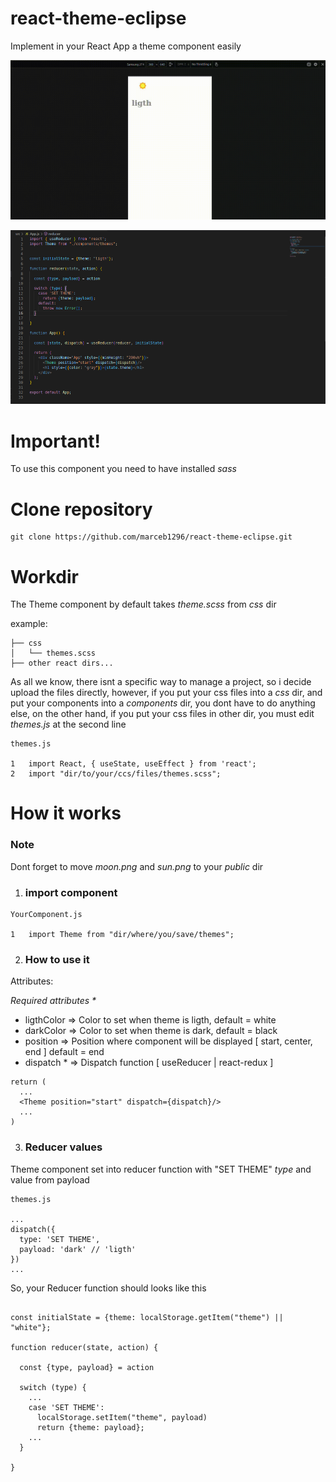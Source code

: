 # react-theme-eclipse
Implement in your React App a theme component easily

![gif](/how_looks_like.gif)


![example](/example.png)

# Important!

To use this component you need to have installed *sass*

# Clone repository

~~~
git clone https://github.com/marceb1296/react-theme-eclipse.git
~~~

# Workdir

The Theme component by default takes *theme.scss* from *css* dir
  
example:
~~~
├── css
│   └── themes.scss
├── other react dirs...
~~~

As all we know, there isnt a specific way to manage a project, so i decide upload the files directly, however, if you put your css files into a _css_ dir, and put your components into a _components_ dir, you dont have to do anything else, on the other hand, if you put your css files in other dir, you must edit *themes.js* at the second line

~~~
themes.js

1   import React, { useState, useEffect } from 'react';
2   import "dir/to/your/ccs/files/themes.scss";
~~~

# How it works

### Note

Dont forget to move _moon.png_ and _sun.png_ to your _public_ dir

1. ### import component

~~~
YourComponent.js

1   import Theme from "dir/where/you/save/themes";
~~~

2. ### How to use it

Attributes:

_Required attributes *_

- ligthColor => Color to set when theme is ligth, default = white
- darkColor => Color to set when theme is dark, default = black
- position  => Position where component will be displayed [ start, center, end ] default = end
- dispatch * => Dispatch function [ useReducer | react-redux ]


~~~
return (
  ...
  <Theme position="start" dispatch={dispatch}/>
  ...
)
~~~

3. ### Reducer values

Theme component set into reducer function with "SET THEME" *type* and value from payload

~~~
themes.js

...      
dispatch({
  type: 'SET THEME',
  payload: 'dark' // 'ligth'
})
...
~~~

So, your Reducer function should looks like this

~~~

const initialState = {theme: localStorage.getItem("theme") || "white"};

function reducer(state, action) {

  const {type, payload} = action

  switch (type) {
    ...
    case 'SET THEME':
      localStorage.setItem("theme", payload)
      return {theme: payload};
    ...
  }

}
~~~



